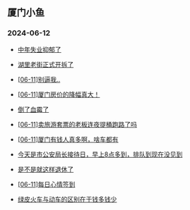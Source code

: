 ## 厦门小鱼 
### 2024-06-12

+ [中年失业抑郁了](http://bbs.xmfish.com/read-htm-tid-18203212.html)

+ [湖里老街正式开拆了](http://bbs.xmfish.com/read-htm-tid-18203249.html)

+ [[06-11]别逼我..](http://bbs.xmfish.com/read-htm-tid-18203298.html)

+ [[06-11]厦门房价的降幅真大！](http://bbs.xmfish.com/read-htm-tid-18203410.html)

+ [倒了血霉了](http://bbs.xmfish.com/read-htm-tid-18203194.html)

+ [[06-11]卖旅游套票的老板连夜提桶跑路了吗](http://bbs.xmfish.com/read-htm-tid-18203126.html)

+ [[06-11]厦门有钱人真多啊，啥车都有](http://bbs.xmfish.com/read-htm-tid-18203142.html)

+ [今天是市公安局长接待日，早上8点多到，排队到现在没见到](http://bbs.xmfish.com/read-htm-tid-18203270.html)

+ [是不是就这样退休了](http://bbs.xmfish.com/read-htm-tid-18203094.html)

+ [[06-11]每日心情签到](http://bbs.xmfish.com/read-htm-tid-18203017.html)

+ [绿皮火车与动车的区别在于钱多钱少](http://bbs.xmfish.com/read-htm-tid-18203041.html)


